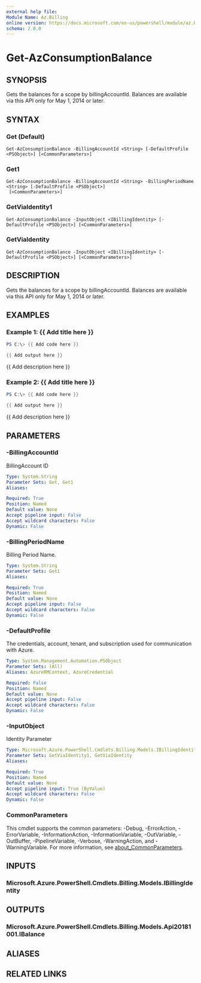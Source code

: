 ```yaml
---
external help file:
Module Name: Az.Billing
online version: https://docs.microsoft.com/en-us/powershell/module/az.billing/get-azconsumptionbalance
schema: 2.0.0
---
```


# Get-AzConsumptionBalance

## SYNOPSIS
Gets the balances for a scope by billingAccountId.
Balances are available via this API only for May 1, 2014 or later.

## SYNTAX

### Get (Default)
```
Get-AzConsumptionBalance -BillingAccountId <String> [-DefaultProfile <PSObject>] [<CommonParameters>]
```

### Get1
```
Get-AzConsumptionBalance -BillingAccountId <String> -BillingPeriodName <String> [-DefaultProfile <PSObject>]
 [<CommonParameters>]
```

### GetViaIdentity1
```
Get-AzConsumptionBalance -InputObject <IBillingIdentity> [-DefaultProfile <PSObject>] [<CommonParameters>]
```

### GetViaIdentity
```
Get-AzConsumptionBalance -InputObject <IBillingIdentity> [-DefaultProfile <PSObject>] [<CommonParameters>]
```

## DESCRIPTION
Gets the balances for a scope by billingAccountId.
Balances are available via this API only for May 1, 2014 or later.

## EXAMPLES

### Example 1: {{ Add title here }}
```powershell
PS C:\> {{ Add code here }}

{{ Add output here }}
```

{{ Add description here }}

### Example 2: {{ Add title here }}
```powershell
PS C:\> {{ Add code here }}

{{ Add output here }}
```

{{ Add description here }}

## PARAMETERS

### -BillingAccountId
BillingAccount ID

```yaml
Type: System.String
Parameter Sets: Get, Get1
Aliases:

Required: True
Position: Named
Default value: None
Accept pipeline input: False
Accept wildcard characters: False
Dynamic: False
```

### -BillingPeriodName
Billing Period Name.

```yaml
Type: System.String
Parameter Sets: Get1
Aliases:

Required: True
Position: Named
Default value: None
Accept pipeline input: False
Accept wildcard characters: False
Dynamic: False
```

### -DefaultProfile
The credentials, account, tenant, and subscription used for communication with Azure.

```yaml
Type: System.Management.Automation.PSObject
Parameter Sets: (All)
Aliases: AzureRMContext, AzureCredential

Required: False
Position: Named
Default value: None
Accept pipeline input: False
Accept wildcard characters: False
Dynamic: False
```

### -InputObject
Identity Parameter

```yaml
Type: Microsoft.Azure.PowerShell.Cmdlets.Billing.Models.IBillingIdentity
Parameter Sets: GetViaIdentity1, GetViaIdentity
Aliases:

Required: True
Position: Named
Default value: None
Accept pipeline input: True (ByValue)
Accept wildcard characters: False
Dynamic: False
```

### CommonParameters
This cmdlet supports the common parameters: -Debug, -ErrorAction, -ErrorVariable, -InformationAction, -InformationVariable, -OutVariable, -OutBuffer, -PipelineVariable, -Verbose, -WarningAction, and -WarningVariable. For more information, see [about_CommonParameters](http://go.microsoft.com/fwlink/?LinkID=113216).

## INPUTS

### Microsoft.Azure.PowerShell.Cmdlets.Billing.Models.IBillingIdentity

## OUTPUTS

### Microsoft.Azure.PowerShell.Cmdlets.Billing.Models.Api20181001.IBalance

## ALIASES

## RELATED LINKS

